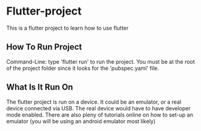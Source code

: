 # Flutter-project
This is a flutter project to learn how to use flutter

## How To Run Project
Command-Line: type 'flutter run' to run the project. You must be at the
root of the project folder since it looks for the 'pubspec.yaml' file.

## What Is It Run On
The flutter project is run on a device. It could be an emulator, or a 
real device connected via USB. The real device would have to have developer mode
enabled. There are also pleny of tutorials online on how to set-up an emulator
(you will be using an android emulator most likely)

